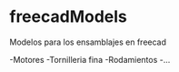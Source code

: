 freecadModels
=============

Modelos para los ensamblajes en freecad

-Motores
-Tornilleria fina
-Rodamientos
-...
